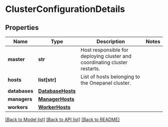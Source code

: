# ClusterConfigurationDetails

## Properties
Name | Type | Description | Notes
------------ | ------------- | ------------- | -------------
**master** | **str** | Host responsible for deploying cluster and coordinating cluster restarts. | 
**hosts** | **list[str]** | List of hosts belonging to the Onepanel cluster. | 
**databases** | [**DatabaseHosts**](DatabaseHosts.md) |  | 
**managers** | [**ManagerHosts**](ManagerHosts.md) |  | 
**workers** | [**WorkerHosts**](WorkerHosts.md) |  | 

[[Back to Model list]](../README.md#documentation-for-models) [[Back to API list]](../README.md#documentation-for-api-endpoints) [[Back to README]](../README.md)

